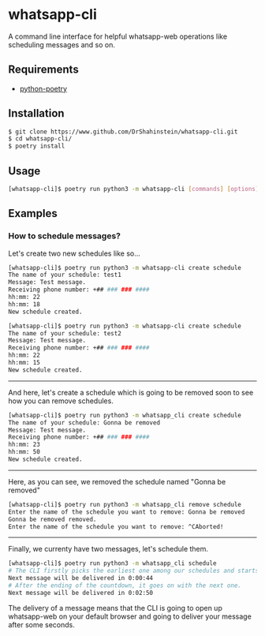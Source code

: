 # whatsapp-cli

A command line interface for helpful whatsapp-web operations like scheduling messages and so on.

## Requirements

- [python-poetry](https://python-poetry.org/)

## Installation

```bash
$ git clone https://www.github.com/DrShahinstein/whatsapp-cli.git
$ cd whatsapp-cli/
$ poetry install
```

## Usage

```bash
[whatsapp-cli]$ poetry run python3 -m whatsapp-cli [commands] [options]
```

## Examples

### How to schedule messages?

Let's create two new schedules like so...

```bash
[whatsapp-cli]$ poetry run python3 -m whatsapp-cli create schedule
The name of your schedule: test1
Message: Test message.
Receiving phone number: +## ### ### ####
hh:mm: 22
hh:mm: 18
New schedule created.
```

```bash
[whatsapp-cli]$ poetry run python3 -m whatsapp-cli create schedule
The name of your schedule: test2
Message: Test message.
Receiving phone number: +## ### ### ####
hh:mm: 22
hh:mm: 15
New schedule created.
```

---

And here, let's create a schedule which is going to be removed soon to see how you can remove schedules.

```bash
[whatsapp-cli]$ poetry run python3 -m whatsapp_cli create schedule
The name of your schedule: Gonna be removed
Message: Test message.
Receiving phone number: +## ### ### ####
hh:mm: 23
hh:mm: 50
New schedule created.
```

---

Here, as you can see, we removed the schedule named "Gonna be removed"

```bash
[whatsapp-cli]$ poetry run python3 -m whatsapp_cli remove schedule
Enter the name of the schedule you want to remove: Gonna be removed
Gonna be removed removed.
Enter the name of the schedule you want to remove: ^CAborted!
```

---

Finally, we currenty have two messages, let's schedule them.

```bash
[whatsapp-cli]$ poetry run python3 -m whatsapp_cli schedule
# The CLI firstly picks the earliest one among our schedules and starts a countdown.
Next message will be delivered in 0:00:44
# After the ending of the countdown, it goes on with the next one.
Next message will be delivered in 0:02:50
```

The delivery of a message means that the CLI is going to open up whatsapp-web on your default browser and going to deliver your message after some seconds.
